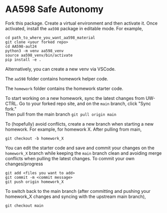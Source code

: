 # AA598 Safe Autonomy

Fork this package.
Create a virtual environment and then activate it. Once activated, install the `aa598` package in editable mode. For example,
```
cd path_to_where_you_want_aa598_material
git clone <your forked repo>
cd AA598-aut24
python3 -m venv aa598_venv
source aa598_venv/bin/activate
pip install -e .
```
Alternatively, you can create a new venv via VSCode.

The `aa598` folder contains homework helper code.

The `homework` folder contains the homework starter code.

To start working on a new homework, sync the latest changes from UW-CTRL. Go to your forked repo site, and on the `main` branch, click "Sync fork."  
Then pull from the main branch
```git pull origin main```

To (hopefully) avoid conflicts, create a new branch when starting a new homework. For example, for homework X. After pulling from main,
```
git checkout -b homework_X
```
You can edit the starter code and save and commit your changes on the `homework_X` branch while keeping the `main` branch clean and avoiding merge conflicts when pulling the latest changes.
To commit your own changes/progress

```
git add <files you want to add>
git commit -m <commit message>
git push origin homework_X
```

To switch back to the main branch (after committing and pushing your homework_X changes and syncing with the upstream main branch),

```
git checkout main
```